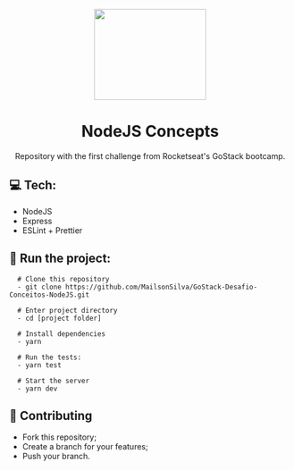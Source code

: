 <p align="center">
  <img width="200" height="163" src="https://camo.githubusercontent.com/8c13dc2618dbd7f76d1d574350b98fdee1335ce5/68747470733a2f2f726f636b6574736561742d63646e2e73332d73612d656173742d312e616d617a6f6e6177732e636f6d2f626f6f7463616d702d6865616465722e706e67">
</p>
<h1 align=center>NodeJS Concepts</h1>
<p align="center">Repository with the first challenge from Rocketseat's GoStack bootcamp.</p>

## :computer: Tech:
- NodeJS
- Express
- ESLint + Prettier

## :running: Run the project:
```shell
  # Clone this repository
  - git clone https://github.com/MailsonSilva/GoStack-Desafio-Conceitos-NodeJS.git
  
  # Enter project directory
  - cd [project folder]
  
  # Install dependencies
  - yarn
  
  # Run the tests:
  - yarn test
  
  # Start the server
  - yarn dev
```

## :fork_and_knife: Contributing
- Fork this repository;
- Create a branch for your features;
- Push your branch.